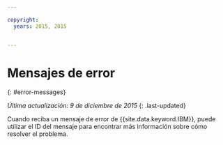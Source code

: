 ```yaml
---

copyright:
  years: 2015, 2015


---
```



# Mensajes de error
{: #error-messages}

*Última actualización: 9 de diciembre de 2015*
{: .last-updated}

Cuando reciba un mensaje de error de {{site.data.keyword.IBM}}, puede utilizar el ID del mensaje para encontrar más información sobre cómo resolver el problema.
